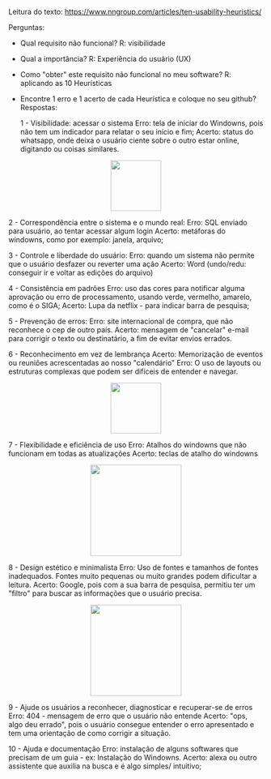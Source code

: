 Leitura do texto: <https://www.nngroup.com/articles/ten-usability-heuristics/>

Perguntas: 
 - Qual requisito não funcional? 
 R: visibilidade

 - Qual a importância?
 R: Experiência do usuário (UX)

 - Como "obter" este requisito não funcional no meu software?
 R: aplicando as 10 Heurísticas

- Encontre 1 erro e 1 acerto de cada Heurística e coloque no seu github?
  Respostas:

  1 - Visibilidade: acessar o sistema 
  Erro: tela de iniciar do Windowns, pois não tem um indicador para relatar o seu início e fim;
  Acerto: status do whatsapp, onde deixa o usuário ciente sobre o outro estar online, digitando ou coisas similares.

<p align = "center"> 
 <img src = "https://github.com/NaiaraSantos3/bertoti/assets/127265827/5439d89a-8b83-4355-b690-ac334fc1e09f" height ="100">
</p>


  2 - Correspondência entre o sistema e o mundo real:
  Erro: SQL enviado para usuário, ao tentar acessar algum login
  Acerto: metáforas do windowns, como por exemplo: janela, arquivo;

  3 - Controle e liberdade do usuário:
  Erro: quando um sistema não permite que o usuário desfazer ou reverter uma ação
  Acerto: Word (undo/redu: conseguir ir e voltar as edições do arquivo)

  4 - Consistência em padrões
  Erro:   uso das cores para notificar alguma aprovação ou erro de processamento, usando verde, vermelho, amarelo, como é o SIGA;
  Acerto: Lupa da netflix - para indicar barra de pesquisa;

  5 - Prevenção de erros:
  Erro: site internacional de compra, que não reconhece o cep de outro país.
  Acerto: mensagem de "cancelar" e-mail para corrigir o texto ou destinatário, a fim de evitar envios errados.
 
  6 - Reconhecimento em vez de lembrança
  Acerto: Memorização de eventos ou reuniões acrescentadas ao nosso "calendário"
  Erro: O uso de layouts ou estruturas complexas que podem ser difíceis de entender e navegar.
  
<p align = "center"> 
 <img src = "https://github.com/NaiaraSantos3/bertoti/assets/127265827/4c0a56d0-dcd0-42c0-9675-5b85802c9ac5" height ="100">
</p>

  7 - Flexibilidade e eficiência de uso
  Erro:  Atalhos do windowns que não funcionam em todas as atualizações
  Acerto: teclas de atalho do windowns
  
<p align = "center"> 
  <img src = "https://github.com/NaiaraSantos3/bertoti/assets/127265827/9dec7c9d-227c-4e24-8a86-42feb980fc67" height ="180">
</p>

  8 - Design estético e minimalista
  Erro: Uso de fontes e tamanhos de fontes inadequados. Fontes muito pequenas ou muito grandes podem dificultar a leitura.
  Acerto: Google, pois com a sua barra de pesquisa, permitiu ter um "filtro" para buscar as informações que o usuário precisa.
  
 <p align = "center"> 
  <img src = "https://github.com/NaiaraSantos3/bertoti/assets/127265827/d6d144bf-b935-4ac6-8f39-db520c2296c0" height ="180">
</p>


  9 - Ajude os usuários a reconhecer, diagnosticar e recuperar-se de erros
  Erro: 404 - mensagem de erro que o usuário não entende
  Acerto: "ops, algo deu errado", pois o usuário consegue entender o erro apresentado e tem uma orientação de como corrigir a situação.
 
  10 - Ajuda e documentação
  Erro: instalação de alguns softwares que precisam de um guia - ex: Instalação do Windowns.
  Acerto: alexa ou outro assistente que auxilia na busca e é algo simples/ intuitivo;


